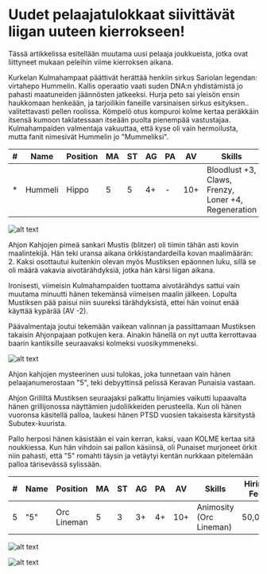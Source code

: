 # Uudet pelaajatulokkaat siivittävät liigan uuteen kierrokseen!

Tässä artikkelissa esitellään muutama uusi pelaaja joukkueista, jotka ovat liittyneet mukaan peleihin viime kierroksen aikana.

Kurkelan Kulmahampaat päättivät herättää henkiin sirkus Sariolan legendan: virtahepo Hummelin. Kallis operaatio vaati suden DNA:n yhdistämistä jo pahasti maatuneiden jäännösten jatkeeksi. Hurja peto sai yleisön ensin haukkomaan henkeään, ja tarjoilikin faneille varsinaisen sirkus esityksen.. valitettavasti pellen roolissa. Kömpelö otus kompuroi kolme kertaa peräkkäin itsensä kumoon taklatessaan itseään puolta pienempää vastustajaa.   Kulmahampaiden valmentaja vakuuttaa, että kyse oli vain hermoilusta, mutta fanit nimesivät Hummelin jo "Mummeliksi".

| #  | Name   | Position   | MA | ST | AG | PA | AV  | Skills                                 |
|----|--------|------------|----|----|----|----|-----|----------------------------------------|
| *  | Hummeli | Hippo   | 5  | 5  | 4+ | -  | 10+ | Bloodlust +3, Claws, Frenzy, Loner +4, Regeneration|


![alt text](/siteTexts/blogEntries/18/image.jpeg)

Ahjon Kahjojen pimeä sankari Mustis (blitzer) oli tiimin tähän asti kovin maalintekijä. Hän teki uransa aikana örkkistandardeilla kovan maalimäärän: 2. Kaksi osottautui kuitenkin olevan myös Mustiksen epäonnen luku, sillä se oli määrä vakavia aivotärähdyksiä, jotka hän kärsi liigan aikana. 

Ironisesti, viimeisin Kulmahampaiden tuottama aivotärähdys sattui vain muutama minuutti hänen tekemänsä viimeisen maalin jälkeen. Lopulta Mustiksen pää paisui niin suureksi tärähdyksistä, ettei hän voinut enää käyttää kypärää (AV -2). 

Päävalmentaja joutui tekemään vaikean valinnan ja passittamaan Mustiksen takaisin Ahjonpajaan potkujen kera. Ainakin hänellä on nyt uutta kerrottavaa baarin kantiksille seuraavaksi kolmeksi vuosikymmeneksi.

![alt text](/siteTexts/blogEntries/18/image-2.jpeg)

Ahjon kahjojen mysteerinen uusi tulokas, joka tunnetaan vain hänen pelaajanumerostaan "5", teki debyyttinsä pelissä Keravan Punaisia vastaan.
 
Ahjon Grilliltä Mustiksen seuraajaksi palkattu linjamies vaikutti lupaavalta hänen grillijonossa näyttämien judoliikkeiden perusteella. Kun oli hänen vuoronsa käsitellä palloa, laukesi hänen PTSD vuosien takaisesta kärsitystä Subutex-kuurista. 

Pallo herposi hänen käsistään ei vain kerran, kaksi, vaan KOLME kertaa sitä noukkiessa. Kun hän vihdoin sai pallon käsiinsä, oli Punaiset murjoneet örkit niin pahasti, että "5" romahti täysin ja vetäytyi kentän nurkkaan pitelemään palloa tärisevässä sylissään.

| #  | Name  | Position | MA | ST | AG | PA | AV | Skills                      | Hiring Fee | SPP | MNG | NI | TR | Current Value |
|----|-------|----------|----|----|----|----|----|-----------------------------|------------|-----|-----|----|----|---------------|
| 5  | "5" | Orc Lineman| 5  | 3  | 3+ | 4+ | 10+ | Animosity (Orc Lineman)    | 50,000     | 0   |     |    |    | 50,000        |

![alt text](/siteTexts/blogEntries/18/image-3.jpeg)

![alt text](/siteTexts/blogEntries/18/image-4.jpeg)

